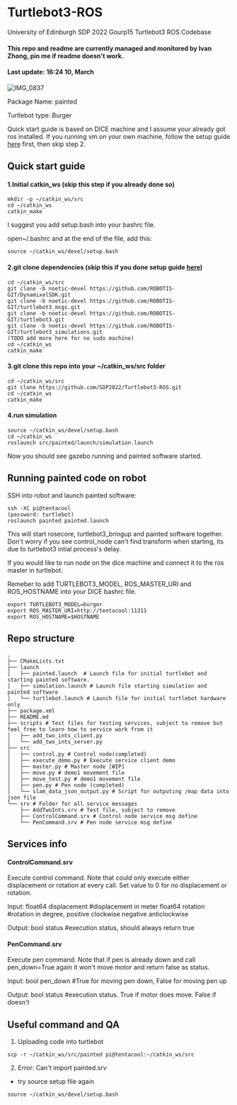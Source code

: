 # Turtlebot3-ROS
University of Edinburgh SDP 2022 Gourp15 Turtlebot3 ROS Codebase
#### This repo and readme are currently managed and monitored by Ivan Zhong, pin me if readme doesn't work.
#### Last update: 16:24 10, March

![IMG_0837](https://user-images.githubusercontent.com/16554153/156164482-addfe0e1-b855-40ec-a639-04a393f34f06.jpeg)


Package Name: painted

Turtlebot type: Burger

Quick start guide is based on DICE machine and I assume your already got ros installed.
If you running vm on your own machine, follow the setup guide [here](https://emanual.robotis.com/docs/en/platform/turtlebot3/quick-start/#pc-setup) first, then skip step 2.


## Quick start guide
#### 1.Initial catkin_ws (skip this step if you already done so)

```
mkdir -p ~/catkin_ws/src
cd ~/catkin_ws
catkin_make
```
I suggest you add setup.bash into your bashrc file.

open~/.bashrc and at the end of the file, add this:

```
source ~/catkin_ws/devel/setup.bash
```

#### 2.git clone dependencies (skip this if you done setup guide [here](https://emanual.robotis.com/docs/en/platform/turtlebot3/quick-start/#pc-setup))
```
cd ~/catkin_ws/src
git clone -b noetic-devel https://github.com/ROBOTIS-GIT/DynamixelSDK.git
git clone -b noetic-devel https://github.com/ROBOTIS-GIT/turtlebot3_msgs.git
git clone -b noetic-devel https://github.com/ROBOTIS-GIT/turtlebot3.git
git clone -b noetic-devel https://github.com/ROBOTIS-GIT/turtlebot3_simulations.git
(TODO add more here for no sudo machine)
cd ~/catkin_ws
catkin_make
```

#### 3.git clone this repo into your ~/catkin_ws/src folder
```
cd ~/catkin_ws/src
git clone https://github.com/SDP2022/Turtlebot3-ROS.git
cd ~/catkin_ws
catkin_make
```

#### 4.run simulation
```
source ~/catkin_ws/devel/setup.bash
cd ~/catkin_ws
roslaunch src/painted/launch/simulation.launch
```
Now you should see gazebo running and painted software started.

## Running painted code on robot
SSH into robot and launch painted software:
```
ssh -XC pi@tentacool
(password: turtlebot)
roslaunch painted painted.launch
```
This will start rosecore, turtlebot3_bringup and painted software together.
Don't worry if you see control_node can't find transform when starting, its due to turtlebot3 intial process's delay.

If you would like to run node on the dice machine and connect it to the ros master in turtlebot. 

Remeber to add TURTLEBOT3_MODEL, ROS_MASTER_URI and ROS_HOSTNAME into your DICE bashrc file.
```
export TURTLEBOT3_MODEL=burger
export ROS_MASTER_URI=http://tentacool:11311
export ROS_HOSTNAME=$HOSTNAME
```


## Repo structure

```
.
├── CMakeLists.txt
├── launch
│   ├── painted.launch  # Launch file for initial turtlebot and starting painted software.
│   ├── simulation.launch # Launch file starting simulation and painted software
│   └── turtlebot.launch # Launch file for initial turtlebot hardware only
├── package.xml
├── README.md
├── scripts # Test files for testing services, subject to remove but feel free to learn how to service work from it
│   ├── add_two_ints_client.py
│   └── add_two_ints_server.py
├── src
│   ├── control.py # Control node(completed)
│   ├── execute_demo.py # Execute service client demo
│   ├── master.py # Master node [WIP]
│   ├── move.py # demo1 movement file
│   ├── move_test.py # demo1 movement file
│   ├── pen.py # Pen node (completed)
│   └── slam_data_json_output.py # Script for outputing /map data into json file
└── srv # Folder for all service messages
    ├── AddTwoInts.srv # Test file, subject to remove
    ├── ControlCommand.srv # Control node service msg define
    └── PenCommand.srv # Pen node service msg define
```
## Services info
#### ControlCommand.srv
Execute control command. Note that could only execute either displacement or rotation at every call. 
Set value to 0 for no displacement or rotation.

Input:
float64 displacement #displacement in meter
float64 rotation #rotation in degree, positive clockwise negative anticlockwise

Output:
bool status #execution status, should always return true

#### PenCommand.srv
Execute pen command. Note that if pen is already down and call pen_down=True again it won't move motor and return false as status.

Input:
bool pen_down #True for moving pen down, False for moving pen up

Output:
bool status #execution status. True if motor does move. False if doesn't


## Useful command and QA
1. Uploading code into turtlebot
  ```
scp -r ~/catkin_ws/src/painted pi@tentacool:~/catkin_ws/src
  ```

2. Error: Can't import painted.srv

  - try source setup file again
  
  ```
source ~/catkin_ws/devel/setup.bash
  ```
